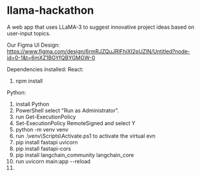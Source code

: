 # llama-hackathon
A web app that uses LLaMA-3 to suggest innovative project ideas based on user-input topics.

Our Figma UI Design: https://www.figma.com/design/6rmRJZQuJRIFhiXI2pUZlN/Untitled?node-id=0-1&t=6mXZ1BGYfQBYGMGW-0

Dependencies installed:
React: 
1) npm install

Python:
1) install Python
2) PowerShell select "Run as Administrator".
3) run Get-ExecutionPolicy
4) Set-ExecutionPolicy RemoteSigned and select Y
5) python -m venv venv
6) run .\venv\Scripts\Activate.ps1 to activate the virtual evn
7) pip install fastapi uvicorn
8) pip install fastapi-cors
9) pip install langchain_community langchain_core
10) run uvicorn main:app --reload
11) 



